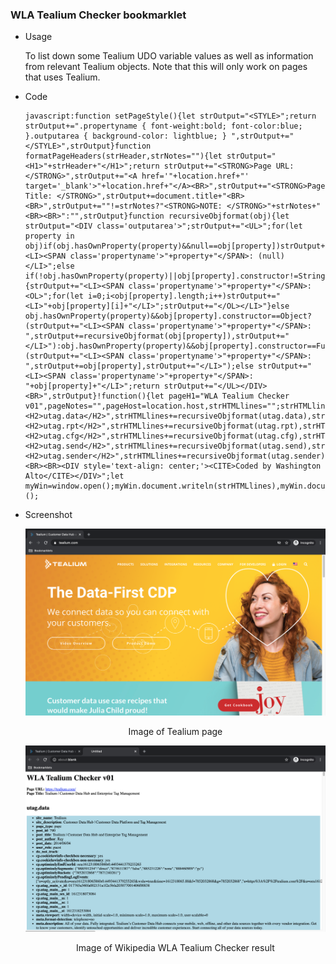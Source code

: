 ### WLA Tealium Checker bookmarklet

  * Usage 

    To list down some Tealium UDO variable values as well as information from relevant Tealium objects. Note that this will only work on pages that uses Tealium. 
    
  * Code  

    ```
    javascript:function setPageStyle(){let strOutput="<STYLE>";return strOutput+=".propertyname { font-weight:bold; font-color:blue; }.outputarea { background-color: lightblue; } ",strOutput+="</STYLE>",strOutput}function formatPageHeaders(strHeader,strNotes=""){let strOutput="<H1>"+strHeader+"</H1>";return strOutput+="<STRONG>Page URL: </STRONG>",strOutput+="<A href='"+location.href+"' target='_blank'>"+location.href+"</A><BR>",strOutput+="<STRONG>Page Title: </STRONG>",strOutput+=document.title+"<BR><BR>",strOutput+=""!=strNotes?"<STRONG>NOTE: </STRONG>"+strNotes+"<BR><BR>":"",strOutput}function recursiveObjformat(obj){let strOutput="<DIV class='outputarea'>";strOutput+="<UL>";for(let property in obj)if(obj.hasOwnProperty(property)&&null==obj[property])strOutput+="<LI><SPAN class='propertyname'>"+property+"</SPAN>: (null)</LI>";else if(!obj.hasOwnProperty(property)||obj[property].constructor!=String&&obj[property].constructor!=Number&&obj[property].constructor!=Boolean)if(obj.hasOwnProperty(property)&&obj[property].constructor==Array){strOutput+="<LI><SPAN class='propertyname'>"+property+"</SPAN>: <OL>";for(let i=0;i<obj[property].length;i++)strOutput+="<LI>"+obj[property][i]+"</LI>";strOutput+="</OL></LI>"}else obj.hasOwnProperty(property)&&obj[property].constructor==Object?(strOutput+="<LI><SPAN class='propertyname'>"+property+"</SPAN>: ",strOutput+=recursiveObjformat(obj[property]),strOutput+="</LI>"):obj.hasOwnProperty(property)&&obj[property].constructor==Function&&(strOutput+="<LI><SPAN class='propertyname'>"+property+"</SPAN>: ",strOutput+=obj[property],strOutput+="</LI>");else strOutput+="<LI><SPAN class='propertyname'>"+property+"</SPAN>: "+obj[property]+"</LI>";return strOutput+="</UL></DIV><BR>",strOutput}!function(){let pageH1="WLA Tealium Checker v01",pageNotes="",pageHost=location.host,strHTMLlines="";strHTMLlines+=setPageStyle(),strHTMLlines+=formatPageHeaders(pageH1,""),strHTMLlines+="<H2>utag.data</H2>",strHTMLlines+=recursiveObjformat(utag.data),strHTMLlines+="<H2>utag.rpt</H2>",strHTMLlines+=recursiveObjformat(utag.rpt),strHTMLlines+="<H2>utag.cfg</H2>",strHTMLlines+=recursiveObjformat(utag.cfg),strHTMLlines+="<H2>utag.send</H2>",strHTMLlines+=recursiveObjformat(utag.send),strHTMLlines+="<H2>utag.sender</H2>",strHTMLlines+=recursiveObjformat(utag.sender),strHTMLlines+="<BR><BR><DIV style='text-align: center;'><CITE>Coded by Washington Alto</CITE></DIV>";let myWin=window.open();myWin.document.writeln(strHTMLlines),myWin.document.close()}();
    ```
  * Screenshot  

    ![image of Wikipedia page](screenshots/Tealium.png)
      
    <p align=center>Image of Tealium page</p>

    ![image of WLA Basic Page Info Checker result](screenshots/WLATealiumInfoChecker.png)

    <p align=center>Image of Wikipedia WLA Tealium Checker result</p>
